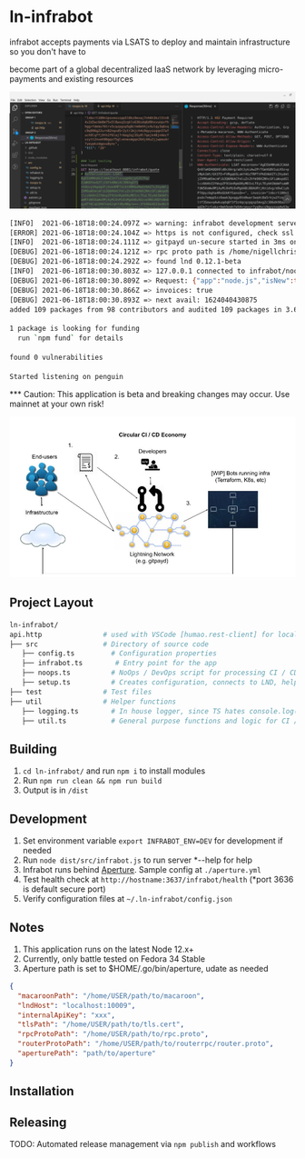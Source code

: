 # ln-infrabot

infrabot accepts payments via LSATS to deploy and maintain infrastructure so you don't have to

become part of a global decentralized IaaS network by leveraging micro-payments and existing resources

<img src="./aperture.png">

```bash
[INFO]  2021-06-18T18:00:24.097Z => warning: infrabot development server is running
[ERROR] 2021-06-18T18:00:24.104Z => https is not configured, check ssl certs location or passphrase
[INFO]  2021-06-18T18:00:24.111Z => gitpayd un-secure started in 3ms on penguin:3637
[DEBUG] 2021-06-18T18:00:24.121Z => rpc proto path is /home/nigellchristian/lnd/lnrpc/rpc.proto
[DEBUG] 2021-06-18T18:00:24.292Z => found lnd 0.12.1-beta 
[INFO]  2021-06-18T18:00:30.803Z => 127.0.0.1 connected to infrabot/noops
[DEBUG] 2021-06-18T18:00:30.809Z => Request: {"app":"node.js","isNew":true,"repo":"https://github.com/reemuru/headerParse.git","cwd":"headerParse","install":{"cmd":"npm","args":["i"]},"tti":30,"compile":null,"run":{"cmd":"node","args":["index.js"]},"payment_request":"lnbcrt100n1psvesvzpp5l0kz9exaj7nh6h3kzl5tn84v2d3wc6m8m75x5l8wxq3zqkls636sdq6d9hxvunpvfhhggrfdemx76trv5cqzpgsp5g8ctm0ehhjx4ulqy3q6sqc9q996g22urn82nqxd5r2ytr2mjch4s9qyyssqqn37afuch9lqffj9th2f6laj7r6eg2qj35y0l7qejk48jn4ecfvzytt2nxeh90gqsf5glvenexmgqn264j44u2jjwpeu4r7yeypkzdqpvu8ync","ttl":"20"}
[DEBUG] 2021-06-18T18:00:30.866Z => invoices: true
[DEBUG] 2021-06-18T18:00:30.893Z => next avail: 1624040430875
added 109 packages from 98 contributors and audited 109 packages in 3.612s

1 package is looking for funding
  run `npm fund` for details

found 0 vulnerabilities

Started listening on penguin
```

*** Caution: This application is beta and breaking changes may occur. Use mainnet at your own risk!

<img src="./circ-ci-cid-econ.jpg">

## Project Layout

```bash
ln-infrabot/
api.http               # used with VSCode [humao.rest-client] for local testing
├── src                # Directory of source code
   ├── config.ts         # Configuration properties
   ├── infrabot.ts        # Entry point for the app
   ├── noops.ts          # NoOps / DevOps script for processing CI / CD payments
   ├── setup.ts          # Creates configuration, connects to LND, helper functions, etc.
├── test               # Test files
├── util               # Helper functions
   ├── logging.ts        # In house logger, since TS hates console.log()
   ├── util.ts           # General purpose functions and logic for CI / CD
```

## Building

1. `cd ln-infrabot/` and run `npm i` to install modules
2. Run `npm run clean && npm run build`
3. Output is in `/dist`

## Development

1. Set environment variable `export INFRABOT_ENV=DEV` for development if needed
2. Run `node dist/src/infrabot.js` to run server *--help for help
3. Infrabot runs behind [Aperture](https://github.com/lightninglabs/aperture). Sample config at `./aperture.yml`
3. Test health check at `http://hostname:3637/infrabot/health` (*port 3636 is default secure port)
4. Verify configuration files at `~/.ln-infrabot/config.json`


## Notes

1. This application runs on the latest Node 12.x+
2. Currently, only battle tested on Fedora 34 Stable
3. Aperture path is set to $HOME/.go/bin/aperture, udate as needed

```json 
{
  "macaroonPath": "/home/USER/path/to/macaroon",
  "lndHost": "localhost:10009",
  "internalApiKey": "xxx",
  "tlsPath": "/home/USER/path/to/tls.cert",
  "rpcProtoPath": "/home/USER/path/to/rpc.proto",
  "routerProtoPath": "/home/USER/path/to/routerrpc/router.proto",
  "aperturePath": "path/to/aperture"
}
```

## Installation

## Releasing

TODO: Automated release management via `npm publish` and workflows
